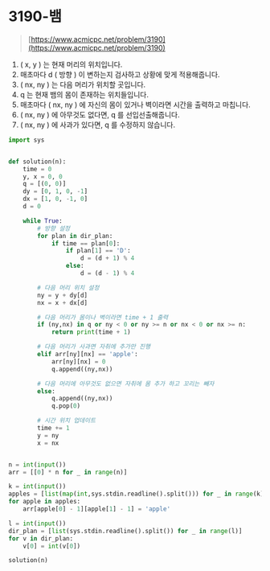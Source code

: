 # 3190-뱀

> [https://www.acmicpc.net/problem/3190](https://www.acmicpc.net/problem/3190)

1. \( x, y \) 는 현재 머리의 위치입니다.
2. 매초마다 d \( 방향 \) 이 변하는지 검사하고 상황에 맞게 적용해줍니다.
3. \( nx, ny \) 는 다음 머리가 위치할 곳입니다.
4. q 는 현재 뱀의 몸이 존재하는 위치들입니다.
5. 매초마다 \( nx, ny \) 에 자신의 몸이 있거나 벽이라면 시간을 출력하고 마칩니다.
6. \( nx, ny \) 에 아무것도 없다면, q 를 선입선출해줍니다.
7. \( nx, ny \) 에 사과가 있다면, q 를 수정하지 않습니다.

```python
import sys


def solution(n):
    time = 0
    y, x = 0, 0
    q = [(0, 0)]
    dy = [0, 1, 0, -1]
    dx = [1, 0, -1, 0]
    d = 0

    while True:
        # 방향 설정
        for plan in dir_plan:
            if time == plan[0]:
                if plan[1] == 'D':
                    d = (d + 1) % 4
                else:
                    d = (d - 1) % 4

        # 다음 머리 위치 설정
        ny = y + dy[d]
        nx = x + dx[d]

        # 다음 머리가 몸이나 벽이라면 time + 1 출력
        if (ny,nx) in q or ny < 0 or ny >= n or nx < 0 or nx >= n:
            return print(time + 1)

        # 다음 머리가 사과면 자취에 추가만 진행
        elif arr[ny][nx] == 'apple':
            arr[ny][nx] = 0
            q.append((ny,nx))

        # 다음 머리에 아무것도 없으면 자취에 몸 추가 하고 꼬리는 빼자
        else:
            q.append((ny,nx))
            q.pop(0)

        # 시간 위치 업데이트
        time += 1
        y = ny
        x = nx


n = int(input())
arr = [[0] * n for _ in range(n)]

k = int(input())
apples = [list(map(int,sys.stdin.readline().split())) for _ in range(k)]
for apple in apples:
    arr[apple[0] - 1][apple[1] - 1] = 'apple'

l = int(input())
dir_plan = [list(sys.stdin.readline().split()) for _ in range(l)]
for v in dir_plan:
    v[0] = int(v[0])

solution(n)
```

